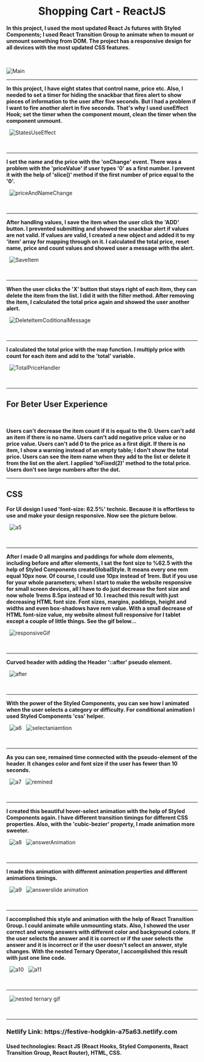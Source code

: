 <h1 style='text-align:center;'> Shopping Cart - ReactJS </h1>

<strong> In this project, I used the most updated React Js futures with Styled Components; I used React Transition Group to animate when to mount or unmount something from DOM. The project has a responsive design for all devices with the most updated CSS features. </strong>

&nbsp;

![Main](https://user-images.githubusercontent.com/57728302/76480531-57356880-63e5-11ea-8ea1-3ecaf19dec96.gif)

<hr>

<strong> In this project, I have eight states that control name, price etc. Also, I needed to set a timer for hiding the snackbar that fires alert to show pieces of information to the user after five seconds. But I had a problem if I want to fire another alert in five seconds. That's why I used useEffect Hook; set the timer when the component mount, clean the timer when the component unmount.</strong>

&nbsp;
![StatesUseEffect](https://user-images.githubusercontent.com/57728302/76480568-7207dd00-63e5-11ea-9fef-a276e7d2e8a1.png)

&nbsp;

<hr>


<strong> I set the name and the price with the 'onChange' event. There was a problem with the 'priceValue' if user types '0' as a first number. I prevent it with the help of 'slice()' method if the first number of price equal to the '0'. </strong>

&nbsp;
![priceAndNameChange](https://user-images.githubusercontent.com/57728302/76480641-b72c0f00-63e5-11ea-8352-f81380bcf6d5.png)

&nbsp;

<hr>

<strong>After handling values, I save the item when the user click the 'ADD' button. I prevented submitting and showed the snackbar alert if values are not valid. If values are valid, I created a new object and added it to my 'item' array for mapping through on it. I calculated the total price, reset name, price and count values and showed user a message with the alert.</strong>

&nbsp;
![SaveItem](https://user-images.githubusercontent.com/57728302/76480699-e6428080-63e5-11ea-89cf-6342c17474fb.png)

&nbsp;

<hr>

<strong>When the user clicks the 'X' button that stays right of each item, they can delete the item from the list. I did it with the filter method. After removing the item, I calculated the total price again and showed the user another alert. </strong>

&nbsp;
![DeleteItemCoditionalMessage](https://user-images.githubusercontent.com/57728302/76481080-f27b0d80-63e6-11ea-931d-3e616b5790e2.png)

&nbsp;

<hr>

<strong> I calculated the total price with the map function. I multiply price with count for each item and add to the 'total' variable.</strong>

&nbsp;
![TotalPriceHandler](https://user-images.githubusercontent.com/57728302/76481376-b1372d80-63e7-11ea-8919-277c56fe5edc.png)

&nbsp;

<hr>

<h2> For Beter User Experience </h2>

&nbsp;

<strong>
Users can't decrease the item count if it is equal to the 0.
Users can't add an item if there is no name.
Users can't add negative price value or no price value.
Users can't add 0 to the price as a first digit.
If there is no item, I show a warning instead of an empty table; I don't show the total price. 
Users can see the item name when they add to the list or delete it from the list on the alert.
I applied  'toFixed(2)' method to the total price. Users don't see large numbers after the dot.
</strong>
&nbsp;

<hr>

<h2>CSS</h2>

<strong> For UI design I used 'font-size: 62.5%' technic. Because it is effortless to use and make your design responsive. Now see the picture below. </strong>

&nbsp;
![a5](https://user-images.githubusercontent.com/57728302/76172731-16ccb500-616f-11ea-9a4e-50e4eeebc723.png)

&nbsp;

<hr>

<strong> After I made 0 all margins and paddings for whole dom elements, including before and after elements, I sat the font size to %62.5 with the help of Styled Components createGlobalStyle. It means every one rem equal 10px now. Of course, I could use 10px instead of 1rem. But if you use for your whole parameters; when I start to make the website responsive for small screen devices, all I have to do just decrease the font size and now whole 1rems 8.5px instead of 10. I reached this result with just decreasing HTML font size. Font sizes, margins, paddings, height and widths and even box-shadows have rem value. With a small decrease of HTML font-size value, my website almost full responsive for I tablet except a couple of little things. See the gif below... </strong>

&nbsp;
![responsiveGif](https://user-images.githubusercontent.com/57728302/76023709-ac5e0f80-5ef7-11ea-8f93-ace5c5e87111.gif)

&nbsp;

<hr>

<strong> Curved header with adding the Header '::after' pseudo element. </strong>

&nbsp;
![after](https://user-images.githubusercontent.com/57728302/76023925-2db5a200-5ef8-11ea-8bd1-0ad4cc01f3f5.JPG)

&nbsp;

<hr>

<strong>With the power of the Styled Components, you can see how I animated when the user selects a category or difficulty. For conditional animation I used Styled Components 'css' helper. </strong>

&nbsp;
![a6](https://user-images.githubusercontent.com/57728302/76172732-16ccb500-616f-11ea-9688-aff1635529a1.png)
&nbsp;
![selectaniamtion](https://user-images.githubusercontent.com/57728302/76024307-d95ef200-5ef8-11ea-997a-bacc134a2e1b.gif)

&nbsp;

<hr>

<strong>As you can see, remained time connected with the pseudo-element of the header. It changes color and font size if the user has fewer than 10 seconds.</strong>

&nbsp;
![a7](https://user-images.githubusercontent.com/57728302/76172733-16ccb500-616f-11ea-8dac-96ce591a3c8c.png)
&nbsp;
![remined](https://user-images.githubusercontent.com/57728302/76024905-e29c8e80-5ef9-11ea-8a5f-69fcaff30690.gif)

&nbsp;

<hr>

<strong>I created this beautiful hover-select animation with the help of Styled Components again. I have different transition timings for different CSS properties. Also, with the 'cubic-bezier' property, I made animation more sweeter. </strong>

&nbsp;
![a8](https://user-images.githubusercontent.com/57728302/76172734-17654b80-616f-11ea-88d2-a9356e845823.png)
&nbsp;
![answerAnimation](https://user-images.githubusercontent.com/57728302/76025289-aa498000-5efa-11ea-99d9-bd6611e383ea.gif)

&nbsp;

<hr>

<strong>I made this animation with different animation properties and different animations timings. </strong>

&nbsp;
![a9](https://user-images.githubusercontent.com/57728302/76172735-17654b80-616f-11ea-9bdc-46d23604c064.png)
&nbsp;
![answerslide animation](https://user-images.githubusercontent.com/57728302/76025990-f648f480-5efb-11ea-82bc-a5183e1304ee.gif)

&nbsp;

<hr>

<strong>I accomplished this style and animation with the help of React Transition Group. I could animate while unmounting stats. Also, I showed the user correct and wrong answers with different color and background colors. If the user selects the answer and it is correct or if the user selects the answer and it is incorrect or if the user doesn't select an answer, style changes. With the nested Ternary Operator, I accomplished this result with just one line code. </strong>

&nbsp;
![a10](https://user-images.githubusercontent.com/57728302/76172736-17654b80-616f-11ea-96d2-67f81f52c5f2.png)
&nbsp;
![a11](https://user-images.githubusercontent.com/57728302/76172726-159b8800-616f-11ea-848d-888a51fa941f.png)

&nbsp;

<hr>

&nbsp;
![nested ternary gif](https://user-images.githubusercontent.com/57728302/76026551-001f2780-5efd-11ea-9671-81c1884775b7.gif)

&nbsp;

<hr>

<h3>Netlify Link: https://festive-hodgkin-a75a63.netlify.com</h3>
<h4><strong>Used technologies: </strong> React JS (React Hooks, Styled Components, React Transition Group, React Router), HTML, CSS.  </h4>




